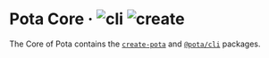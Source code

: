 # Pota Core · ![cli](https://img.shields.io/npm/v/@pota/cli?label=%40pota%2Fcli) ![create](https://img.shields.io/npm/v/create-pota?label=create-pota)

The Core of Pota contains the [`create-pota`](create-pota) and [`@pota/cli`](cli) packages.

